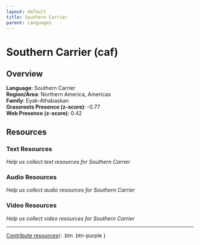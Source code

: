```yaml
---
layout: default
title: Southern Carrier
parent: Languages
---
```


# Southern Carrier (caf)

## Overview

**Language**: Southern Carrier  
**Region/Area**: Northern America, Americas  
**Family**: Eyak-Athabaskan  
**Grassroots Presence (z-score)**: -0.77  
**Web Presence (z-score)**: 0.42  

## Resources

### Text Resources
*Help us collect text resources for Southern Carrier*

### Audio Resources
*Help us collect audio resources for Southern Carrier*

### Video Resources
*Help us collect video resources for Southern Carrier*

---

[Contribute resources](https://forms.office.com/e/1SfLJx3u1r){: .btn .btn-purple }
